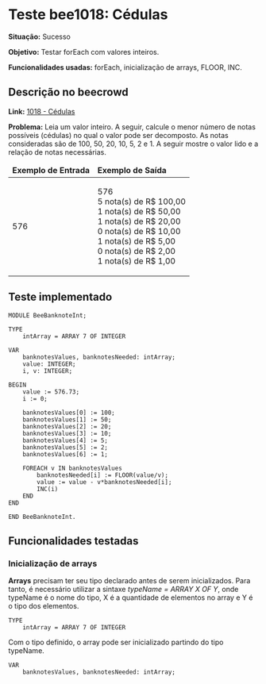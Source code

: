 # Teste bee1018: Cédulas
<b>Situação:</b> Sucesso

<b>Objetivo:</b> Testar forEach com valores inteiros.

<b>Funcionalidades usadas:</b> forEach, inicialização de arrays, FLOOR, INC.

## Descrição no beecrowd

<b>Link:</b> [1018 - Cédulas](https://www.beecrowd.com.br/judge/pt/problems/view/1018)

<b>Problema:</b> Leia um valor inteiro. A seguir, calcule o menor número de notas possíveis (cédulas) no qual o valor pode ser decomposto. As notas consideradas são de 100, 50, 20, 10, 5, 2 e 1. A seguir mostre o valor lido e a relação de notas necessárias.

<table>
<thead>
<tr>
  <td><b>Exemplo de Entrada</b></td>
  <td><b>Exemplo de Saída</b></td>
</tr>
</thead>
<tbody>
<tr>
<td class="division">
<p>
576</p>
</td>
<td>
<p>
576<br>
5 nota(s) de R$ 100,00<br>
1 nota(s) de R$ 50,00<br>
1 nota(s) de R$ 20,00<br>
0 nota(s) de R$ 10,00<br>
1 nota(s) de R$ 5,00<br>
0 nota(s) de R$ 2,00<br>
1 nota(s) de R$ 1,00</p>
</td>
</tr>
</tbody>
</table>

## Teste implementado

```
MODULE BeeBanknoteInt;

TYPE
	intArray = ARRAY 7 OF INTEGER

VAR
	banknotesValues, banknotesNeeded: intArray;
	value: INTEGER;
	i, v: INTEGER;

BEGIN
	value := 576.73;
	i := 0;

	banknotesValues[0] := 100;
	banknotesValues[1] := 50;
	banknotesValues[2] := 20;
	banknotesValues[3] := 10;
	banknotesValues[4] := 5;
	banknotesValues[5] := 2;
	banknotesValues[6] := 1;

	FOREACH v IN banknotesValues
		banknotesNeeded[i] := FLOOR(value/v);
		value := value - v*banknotesNeeded[i];
		INC(i)
	END
END

END BeeBanknoteInt.
```

## Funcionalidades testadas
### Inicialização de arrays

<b>Arrays</b> precisam ter seu tipo declarado antes de serem inicializados. Para tanto, é necessário utilizar a sintaxe <i>typeName = ARRAY X OF Y</i>, onde typeName é o nome do tipo, X é a quantidade de elementos no array e Y é o tipo dos elementos.

```
TYPE
	intArray = ARRAY 7 OF INTEGER
```
Com o tipo definido, o array pode ser inicializado partindo do tipo typeName.

```
VAR
	banknotesValues, banknotesNeeded: intArray;
```
